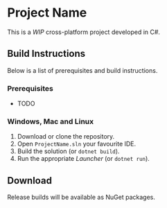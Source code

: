 # Project Name

This is a *WIP* cross-platform project developed in C#.

## Build Instructions

Below is a list of prerequisites and build instructions.

### Prerequisites

- TODO

### Windows, Mac and Linux

1. Download or clone the repository.
2. Open `ProjectName.sln` your favourite IDE.
3. Build the solution (or `dotnet build`).
4. Run the appropriate *Launcher* (or `dotnet run`).

## Download

Release builds will be available as NuGet packages.
